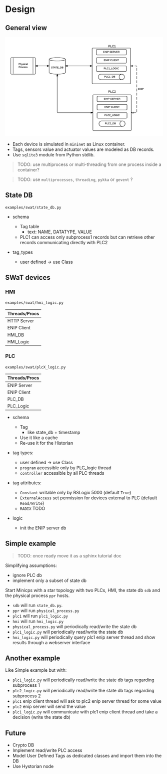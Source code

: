# Design #

## General view ##

![alt text](block-scheme.png)

* Each device is simulated in `mininet` as Linux container.
* Tags, sensors value and actuator values are modeled as DB records.
* Use `sqlite3` module from Python stdlib.

> TODO: use multiprocess or multi-threading from one process inside a
> container?

> TODO: use `multiprocesses`, `threading`, `pykka` or `gevent` ?

## State DB ##

    examples/swat/state_db.py

* schema
    * Tag table
        * text: NAME, DATATYPE, VALUE
    * PLC1 can access only subprocess1 records but can retrieve other records
      communicating directly with PLC2

* tag_types
    * user defined -> use Class


## SWaT devices ##

### HMI ###

    examples/swat/hmi_logic.py

| Threads/Procs |
| ------------- |
| HTTP Server   |
| ENIP Client   |
| HMI_DB        |
| HMI_Logic     |

### PLC ###

    examples/swat/plcX_logic.py


| Threads/Procs |
| ------------- |
| ENIP Server   |
| ENIP Client   |
| PLC_DB        |
| PLC_Logic     |

* schema
    * Tag
        * like state_db + timestamp
    * Use it like a cache
    * Re-use it for the Historian

* tag types:
    * user defined -> use Class
    * `program` accessible only by PLC_logic thread
    * `controller` accessible by all PLC threads

* tag attributes:
    * `Constant` writable only by RSLogix 5000 (default `True`)
    * `ExternalAccess` set permission for devices external to PLC (default `Read/Write`)
    * `RADIX` TODO

* logic
    * init the ENIP server db

## Simple example ##

> TODO: once ready move it as a sphinx tutorial doc

Simplifying assumptions:
* ignore PLC db
* implement only a subset of state db

Start Minicps with a star topology with two PLCs, HMI, the state db `sdb` and the
physical process `ppr` hosts.
* `sdb` will run `state_db.py`.
* `ppr` will run `physical_process.py`
* `plc1` will run `plc1_logic.py`
* `hmi` will run `hmi_logic.py`
* `physical_process.py` will periodically read/write the state db
* `plc1_logic.py` will periodically read/write the state db
* `hmi_logic.py` will periodically query plc1 enip server thread and show
  results through a webserver interface

## Another example ##

Like Simple example but with:

* `plc1_logic.py` will periodically read/write the state db tags regarding
  subprocess 1
* `plc2_logic.py` will periodically read/write the state db tags regarding
  subprocess 2
* `plc1` enip client thread will ask to plc2 enip server thread for some value
* `plc2` enip server will send the value
* `plc1_logic.py` will communicate with plc1 enip client thread and take a
  decision (write the state db)

## Future ##



* Crypto DB
* Implement read/write PLC access
* Model User Defined Tags as dedicated classes and import them into the DB
* Use Hystorian node 

